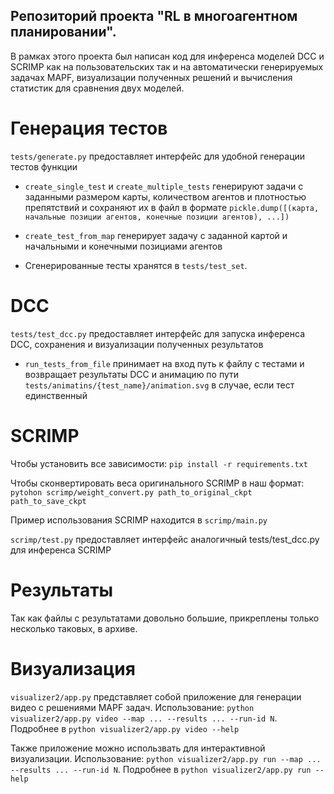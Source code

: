 ## Репозиторий проекта "RL в многоагентном планировании". 

В рамках этого проекта был написан код для инференса моделей DCC и SCRIMP как на пользовательских так и на автоматически генерируемых задачах MAPF, визуализации полученных решений и вычисления статистик для сравнения двух моделей.

# Генерация тестов

`tests/generate.py` предоставляет интерфейс для удобной генерации тестов функции 

* `create_single_test` и `create_multiple_tests` генерируют задачи с заданными размером карты, количеством агентов и плотностью препятствий и сохраняют их в файл в формате `pickle.dump([(карта, начальные позиции агентов, конечные позиции агентов), ...])`

* `create_test_from_map` генерирует задачу с заданной картой и начальными и конечными позициами агентов

* Сгенерированные тесты хранятся в `tests/test_set`.

# DCC

`tests/test_dcc.py` предоставляет интерфейс для запуска инференса DCC, сохранения и визуализации полученных результатов

* `run_tests_from_file` принимает на вход путь к файлу с тестами и возвращает результаты DCC и анимацию по пути `tests/animatins/{test_name}/animation.svg` в случае, если тест единственный

# SCRIMP

Чтобы установить все зависимости: `pip install -r requirements.txt`

Чтобы сконвертировать веса оригинального SCRIMP в наш формат: `pytohon scrimp/weight_convert.py path_to_original_ckpt path_to_save_ckpt`

Пример использования SCRIMP находится в `scrimp/main.py`

`scrimp/test.py` предоставляет интерфейс аналогичный tests/test_dcc.py для инференса SCRIMP

# Результаты

Так как файлы с результатами довольно большие, прикреплены только несколько таковых, в архиве.

# Визуализация

`visualizer2/app.py` представляет собой приложение для генерации видео с решениями MAPF задач. Использование: `python visualizer2/app.py video --map ... --results ... --run-id N`. Подробнее в `python visualizer2/app.py video --help`

Также приложение можно использвать для интерактивной визуализации. Использование: `python visualizer2/app.py run --map ... --results ... --run-id N`. Подробнее в `python visualizer2/app.py run --help`
